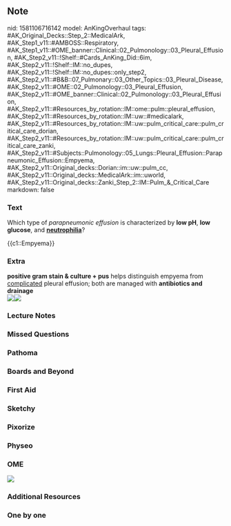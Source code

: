 ## Note
nid: 1581106716142
model: AnKingOverhaul
tags: #AK_Original_Decks::Step_2::MedicalArk, #AK_Step1_v11::#AMBOSS::Respiratory, #AK_Step1_v11::#OME_banner::Clinical::02_Pulmonology::03_Pleural_Effusion, #AK_Step2_v11::!Shelf::#Cards_AnKing_Did::6im, #AK_Step2_v11::!Shelf::IM::no_dupes, #AK_Step2_v11::!Shelf::IM::no_dupes::only_step2, #AK_Step2_v11::#B&B::07_Pulmonary::03_Other_Topics::03_Pleural_Disease, #AK_Step2_v11::#OME::02_Pulmonology::03_Pleural_Effusion, #AK_Step2_v11::#OME_banner::Clinical::02_Pulmonology::03_Pleural_Effusion, #AK_Step2_v11::#Resources_by_rotation::IM::ome::pulm::pleural_effusion, #AK_Step2_v11::#Resources_by_rotation::IM::uw::#medicalark, #AK_Step2_v11::#Resources_by_rotation::IM::uw::pulm_critical_care::pulm_critical_care_dorian, #AK_Step2_v11::#Resources_by_rotation::IM::uw::pulm_critical_care::pulm_critical_care_zanki, #AK_Step2_v11::#Subjects::Pulmonology::05_Lungs::Pleural_Effusion::Parapneumonic_Effusion::Empyema, #AK_Step2_v11::Original_decks::Dorian::im::uw::pulm_cc, #AK_Step2_v11::Original_decks::MedicalArk::im::uworld, #AK_Step2_v11::Original_decks::Zanki_Step_2::IM::Pulm_&_Critical_Care
markdown: false

### Text
Which type of <i>parapneumonic effusion</i> is characterized by
<b>low pH</b>, <b>low glucose</b>, and <b><u>neutrophilia</u></b>?
<div>
  {{c1::Empyema}}
</div>

### Extra
<div>
  <b>positive gram stain & culture + pus</b> helps distinguish
  empyema from <u>complicated</u> pleural effusion; both are
  managed with <b>antibiotics and drainage</b>
</div><img src=
"paste-e577d929e0ac2cd46ef82e6c40a26865758b1a4a.jpg"><img src=
"paste-523cf570d65cb0e3515101e4cd72e5ed49ffce6a.jpg">

### Lecture Notes


### Missed Questions


### Pathoma


### Boards and Beyond


### First Aid


### Sketchy


### Pixorize


### Physeo


### OME
<div class="ome-widget">
  <a href=
  "https://onlinemeded.org/spa/pulmonology/pleural-effusion/acquire?ref=anki">
  <img src="_OME_AnkiFlashcards_Lesson_4.png"></a>
</div>

### Additional Resources


### One by one

